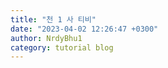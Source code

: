 ```yaml
---
title: "천 1 사 티비"
date: "2023-04-02 12:26:47 +0300"
author: NrdyBhu1
category: tutorial blog
---
```

